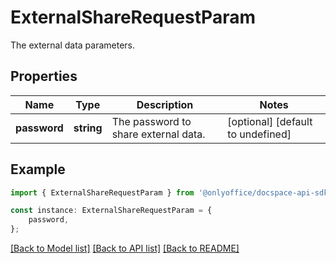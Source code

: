 # ExternalShareRequestParam

The external data parameters.

## Properties

Name | Type | Description | Notes
------------ | ------------- | ------------- | -------------
**password** | **string** | The password to share external data. | [optional] [default to undefined]

## Example

```typescript
import { ExternalShareRequestParam } from '@onlyoffice/docspace-api-sdk';

const instance: ExternalShareRequestParam = {
    password,
};
```

[[Back to Model list]](../README.md#documentation-for-models) [[Back to API list]](../README.md#documentation-for-api-endpoints) [[Back to README]](../README.md)
